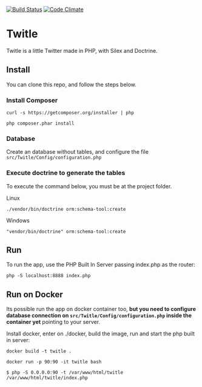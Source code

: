 [![Build Status](https://travis-ci.org/gabrielalan/twitle.svg?branch=master)](https://travis-ci.org/gabrielalan/twitle) [![Code Climate](https://codeclimate.com/github/gabrielalan/twitle/badges/gpa.svg)](https://codeclimate.com/github/gabrielalan/twitle)

# Twitle
Twitle is a little Twitter made in PHP, with Silex and Doctrine.

## Install

You can clone this repo, and follow the steps below.

### Install Composer
```
curl -s https://getcomposer.org/installer | php

php composer.phar install
```

### Database
Create an database without tables, and configure the file `src/Twitle/Config/configuration.php`

### Execute doctrine to generate the tables
To execute the command below, you must be at the project folder.

Linux
```
./vendor/bin/doctrine orm:schema-tool:create
```

Windows
```
"vendor/bin/doctrine" orm:schema-tool:create
```

## Run

To run the app, use the PHP Built In Server passing index.php as the router:
```
php -S localhost:8888 index.php
```

## Run on Docker

Its possible run the app on docker container too, **but you need to configure database connection on `src/Twitle/Config/configuration.php` inside the container yet** pointing to your server.

Install docker, enter on ./docker, build the image, run and start the php built in server:
```
docker build -t twitle .

docker run -p 90:90 -it twitle bash

$ php -S 0.0.0.0:90 -t /var/www/html/twitle /var/www/html/twitle/index.php
```